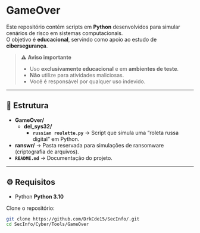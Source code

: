 # GameOver

Este repositório contém scripts em **Python** desenvolvidos para simular cenários de risco em sistemas computacionais.  
O objetivo é **educacional**, servindo como apoio ao estudo de **cibersegurança**.

> ⚠️ **Aviso importante**
>
> - Uso **exclusivamente educacional** e em **ambientes de teste**.  
> - **Não** utilize para atividades maliciosas.  
> - Você é responsável por qualquer uso indevido.  

---

## 📂 Estrutura

- **GameOver/**
  - **del_sys32/**
    - **`russian roulette.py`** → Script que simula uma “roleta russa digital” em Python.
- **ranswr/** → Pasta reservada para simulações de ransomware (criptografia de arquivos).  
- **`README.md`** → Documentação do projeto.

---

## ⚙️ Requisitos

- Python **Python 3.10**

Clone o repositório:
```bash
git clone https://github.com/DrkCde15/SecInfo/.git
cd SecInfo/Cyber/Tools/GameOver
